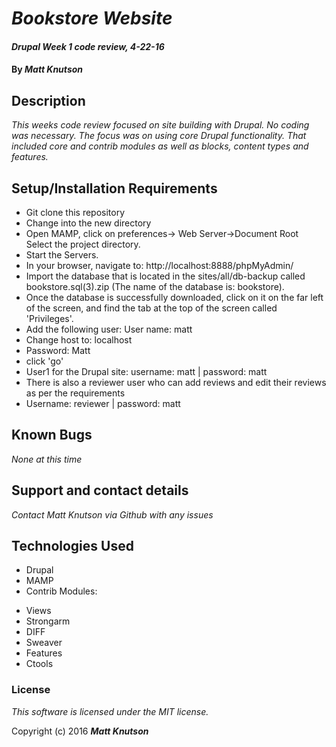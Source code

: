 # _Bookstore Website_

#### _Drupal Week 1 code review, 4-22-16_

#### By _**Matt Knutson**_

## Description

_This weeks code review focused on site building with Drupal.  No coding was necessary.  The focus was on using core Drupal functionality. That included core and contrib modules as well as blocks, content types and features._

## Setup/Installation Requirements

* Git clone <repository-url> this repository
* Change into the new directory
* Open MAMP, click on preferences-> Web Server->Document Root
Select the project directory.
* Start the Servers.
* In your browser, navigate to: http://localhost:8888/phpMyAdmin/
* Import the database that is located in the sites/all/db-backup called bookstore.sql(3).zip (The name of the database is: bookstore).
* Once the database is successfully downloaded, click on it on the far left of the screen, and find the tab at the top of the screen called 'Privileges'.
* Add the following user: User name: matt
* Change host to: localhost
* Password: Matt
* click 'go'
* User1 for the Drupal site: username: matt | password: matt
* There is also a reviewer user who can add reviews and edit their reviews as per the requirements
* Username: reviewer | password: matt

## Known Bugs

_None at this time_

## Support and contact details

_Contact Matt Knutson via Github with any issues_

## Technologies Used

* Drupal
* MAMP
* Contrib Modules:
- Views
- Strongarm
- DIFF
- Sweaver
- Features
- Ctools

### License

*This software is licensed under the MIT license.*

Copyright (c) 2016 **_Matt Knutson_**
